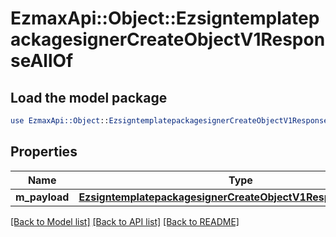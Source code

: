 # EzmaxApi::Object::EzsigntemplatepackagesignerCreateObjectV1ResponseAllOf

## Load the model package
```perl
use EzmaxApi::Object::EzsigntemplatepackagesignerCreateObjectV1ResponseAllOf;
```

## Properties
Name | Type | Description | Notes
------------ | ------------- | ------------- | -------------
**m_payload** | [**EzsigntemplatepackagesignerCreateObjectV1ResponseMPayload**](EzsigntemplatepackagesignerCreateObjectV1ResponseMPayload.md) |  | 

[[Back to Model list]](../README.md#documentation-for-models) [[Back to API list]](../README.md#documentation-for-api-endpoints) [[Back to README]](../README.md)



